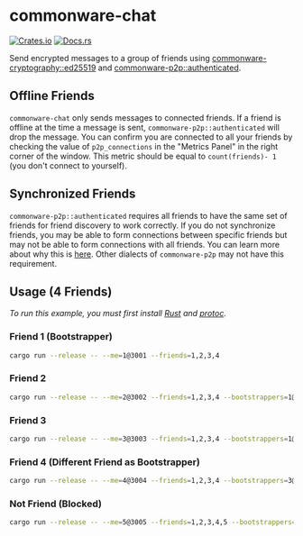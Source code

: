 # commonware-chat

[![Crates.io](https://img.shields.io/crates/v/commonware-chat.svg)](https://crates.io/crates/commonware-chat)
[![Docs.rs](https://docs.rs/commonware-chat/badge.svg)](https://docs.rs/commonware-chat)

Send encrypted messages to a group of friends using [commonware-cryptography::ed25519](https://docs.rs/commonware-cryptography/latest/commonware_cryptography/ed25519/index.html)
and [commonware-p2p::authenticated](https://docs.rs/commonware-p2p/latest/commonware_p2p/authenticated/index.html).

## Offline Friends

`commonware-chat` only sends messages to connected friends. If a friend is offline at the time a message is sent,
`commonware-p2p::authenticated` will drop the message. You can confirm you are connected to all your friends by checking the value
of `p2p_connections` in the "Metrics Panel" in the right corner of the window. This metric should be equal to
`count(friends)- 1` (you don't connect to yourself).

## Synchronized Friends

`commonware-p2p::authenticated` requires all friends to have the same set of friends for friend discovery to work
correctly. If you do not synchronize friends, you may be able to form connections between specific friends but may
not be able to form connections with all friends. You can learn more about why
this is [here](https://docs.rs/commonware-p2p/latest/commonware_p2p/authenticated/index.html#discovery). Other
dialects of `commonware-p2p` may not have this requirement.

## Usage (4 Friends)

_To run this example, you must first install [Rust](https://www.rust-lang.org/tools/install) and [protoc](https://grpc.io/docs/protoc-installation)._

### Friend 1 (Bootstrapper)

```sh
cargo run --release -- --me=1@3001 --friends=1,2,3,4
```

### Friend 2

```sh
cargo run --release -- --me=2@3002 --friends=1,2,3,4 --bootstrappers=1@127.0.0.1:3001
```

### Friend 3

```sh
cargo run --release -- --me=3@3003 --friends=1,2,3,4 --bootstrappers=1@127.0.0.1:3001
```

### Friend 4 (Different Friend as Bootstrapper)

```sh
cargo run --release -- --me=4@3004 --friends=1,2,3,4 --bootstrappers=3@127.0.0.1:3003
```

### Not Friend (Blocked)

```sh
cargo run --release -- --me=5@3005 --friends=1,2,3,4,5 --bootstrappers=1@127.0.0.1:3001
```

